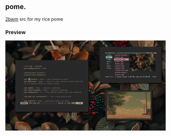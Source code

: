 ## pome.
<a href=https://github.com/venam/2bwm>2bwm</a> src for my rice pome

### Preview
<img src=../../.assets/pome.png />
